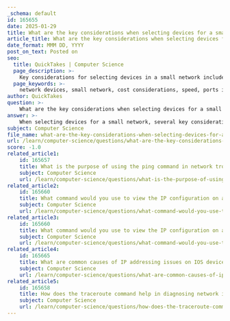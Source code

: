 ```yaml
---
_schema: default
id: 165655
date: 2025-01-29
title: What are the key considerations when selecting devices for a small network?
article_title: What are the key considerations when selecting devices for a small network?
date_format: MMM DD, YYYY
post_on_text: Posted on
seo:
  title: QuickTakes | Computer Science
  page_description: >-
    Key considerations for selecting devices in a small network include cost, speed and types of ports, expandability, operating system features, intermediary devices, reliability, and scalability.
  page_keywords: >-
    network devices, small network, cost considerations, speed, ports interfaces, expandability, operating system features, intermediary devices, reliability, support, scalability, network performance, hardware selection
author: QuickTakes
question: >-
    What are the key considerations when selecting devices for a small network?
answer: >-
    When selecting devices for a small network, several key considerations must be taken into account to ensure that the network meets user requirements effectively and efficiently. Here are the primary factors to consider:\n\n1. **Cost**: Budget constraints are often a significant factor in device selection. It's essential to evaluate the total cost of ownership, which includes not only the initial purchase price but also ongoing maintenance, support, and potential upgrade costs.\n\n2. **Speed and Types of Ports/Interfaces**: The performance of the network is heavily influenced by the speed of the devices and the types of ports/interfaces they offer. Consider the bandwidth requirements of the applications that will run on the network and ensure that the selected devices can handle the expected traffic. Look for devices with multiple types of interfaces (e.g., Ethernet, fiber) to accommodate various connectivity needs.\n\n3. **Expandability**: As businesses grow, their network needs may change. Selecting devices that allow for future expansion—such as additional ports, modules, or the ability to stack switches—can save costs and effort in the long run. This flexibility is crucial for adapting to increased user demands or new technologies.\n\n4. **Operating System Features and Services**: The operating system of network devices can significantly impact their functionality and management capabilities. Look for features that support network security, monitoring, and management, such as VLAN support, Quality of Service (QoS), and advanced routing protocols. A user-friendly interface can also simplify network management.\n\n5. **Intermediary Devices**: The choice of intermediary devices, such as routers, switches, and access points, is critical. These devices must be capable of supporting the network's architecture and traffic patterns. Ensure that they are compatible with existing infrastructure and can integrate seamlessly with other devices.\n\n6. **Reliability and Support**: Consider the reliability of the devices and the level of support provided by the manufacturer. Look for devices with good reviews regarding performance and durability, as well as access to technical support and warranty options.\n\n7. **Scalability**: The ability to scale the network as the organization grows is essential. Choose devices that can easily integrate with additional hardware or software solutions to accommodate future growth without requiring a complete overhaul of the network.\n\nBy carefully evaluating these factors, you can select the most appropriate devices for a small network that will meet current needs while allowing for future growth and changes. Proper planning and design are crucial to ensure that the network remains efficient, reliable, and cost-effective.
subject: Computer Science
file_name: what-are-the-key-considerations-when-selecting-devices-for-a-small-network.md
url: /learn/computer-science/questions/what-are-the-key-considerations-when-selecting-devices-for-a-small-network
score: -1.0
related_article1:
    id: 165657
    title: What is the purpose of using the ping command in network troubleshooting?
    subject: Computer Science
    url: /learn/computer-science/questions/what-is-the-purpose-of-using-the-ping-command-in-network-troubleshooting
related_article2:
    id: 165660
    title: What command would you use to view the IP configuration on a Windows host?
    subject: Computer Science
    url: /learn/computer-science/questions/what-command-would-you-use-to-view-the-ip-configuration-on-a-windows-host
related_article3:
    id: 165660
    title: What command would you use to view the IP configuration on a Windows host?
    subject: Computer Science
    url: /learn/computer-science/questions/what-command-would-you-use-to-view-the-ip-configuration-on-a-windows-host
related_article4:
    id: 165665
    title: What are common causes of IP addressing issues on IOS devices?
    subject: Computer Science
    url: /learn/computer-science/questions/what-are-common-causes-of-ip-addressing-issues-on-ios-devices
related_article5:
    id: 165658
    title: How does the traceroute command help in diagnosing network issues?
    subject: Computer Science
    url: /learn/computer-science/questions/how-does-the-traceroute-command-help-in-diagnosing-network-issues
---
```


&nbsp;